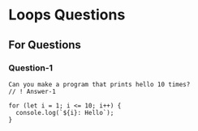 # Loops Questions
## For Questions
### Question-1
```
Can you make a program that prints hello 10 times?
// ! Answer-1

for (let i = 1; i <= 10; i++) {
  console.log(`${i}: Hello`);
}
```
